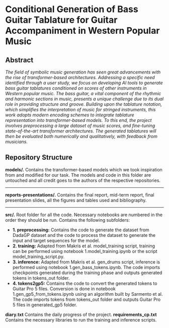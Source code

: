 # Conditional Generation of Bass Guitar Tablature for Guitar Accompaniment in Western Popular Music


## Abstract

*The field of symbolic music generation has seen great advancements with the rise of transformer-based architectures.
Addressing a specific need identified through a user study, we focus on developing AI tools to generate bass guitar tablatures conditioned on scores of other instruments in Western popular music.
The bass guitar, a vital component of the rhythmic and harmonic sections in music, presents a unique challenge due to its dual role in providing structure and groove.
Building upon the tablature notation, which simplifies the interpretation of music for stringed instruments, this work adopts modern encoding schemes to integrate tablature representation into transformer-based models.
To this end, the project involves preprocessing a large dataset of music scores, and fine-tuning state-of-the-art transformer architectures.
The generated tablatures will then be evaluated both numerically and qualitatively, with feedback from musicians.*

## Repository Structure

**models/.** Contains the transformer-based models which we took inspiration from and modified for our task. The models and code in this folder are untouched and all credit goes to the authors of the respective repositories.

-------------------------------------

**reports-presentations/.** Contains the final report, mid-term report, final presentation slides, all the figures and tables used and bibliography.    

-------------------------------------

**src/.** Root folder for all the code. Necessary notebooks are numbered in the order they should be run. Contains the following subfolders:
- **1. preprocessing:** Contains the code to generate the dataset from DadaGP dataset and the code to process the dataset to generate the input and target sequences for the model.
- **2. training:** Adapted from Makris et al. model_training script, training can be performed using notebook 1.model_training.ipynb or the script model_training_script.py.
- **3. inference:** Adapted from Makris et al. gen_drums script, inference is performed using notebook 1.gen_bass_tokens.ipynb. The code imports checkpoints generated during the training phase and outputs generated tokens in tokens_out folder.
- **4. tokens2gp5:** Contains the code to convert the generated tokens to Guitar Pro 5 files. Conversion is done in notebook 1.gen_gp5_from_tokens.ipynb using an algorithm built by Sarmento et al. The code imports tokens from tokens_out folder and outputs Guitar Pro 5 files in generated_gp5 folder.

**diary.txt** Contains the daily progress of the project.
**requirements_cp.txt** Contains the necessary libraries to run the training and inference scripts.



